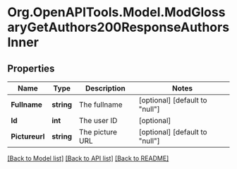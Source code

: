 # Org.OpenAPITools.Model.ModGlossaryGetAuthors200ResponseAuthorsInner

## Properties

Name | Type | Description | Notes
------------ | ------------- | ------------- | -------------
**Fullname** | **string** | The fullname | [optional] [default to "null"]
**Id** | **int** | The user ID | [optional] 
**Pictureurl** | **string** | The picture URL | [optional] [default to "null"]

[[Back to Model list]](../README.md#documentation-for-models) [[Back to API list]](../README.md#documentation-for-api-endpoints) [[Back to README]](../README.md)


